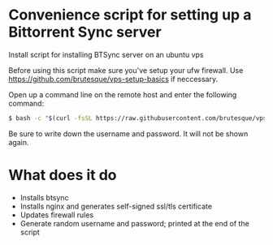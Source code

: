 # Convenience script for setting up a Bittorrent Sync server
Install script for installing BTSync server on an ubuntu vps

Before using this script make sure you've setup your ufw firewall. Use https://github.com/brutesque/vps-setup-basics if neccessary.

Open up a command line on the remote host and enter the following command:
```sh
$ bash -c "$(curl -fsSL https://raw.githubusercontent.com/brutesque/vps-setup-btsync/master/install.sh)"
```
Be sure to write down the username and password. It will not be shown again.

# What does it do
- Installs btsync
- Installs nginx and generates self-signed ssl/tls certificate
- Updates firewall rules
- Generate random username and password; printed at the end of the script
